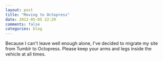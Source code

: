 ```yaml
---
layout: post
title: "Moving to Octopress"
date: 2012-05-05 22:29
comments: false
categories: blog
---
```


Because I can't leave well enough alone, I've decided to migrate my site from Tumblr to Octopress.  Please keep your arms and legs inside the vehicle at all times.